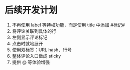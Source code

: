 # 后续开发计划

1. 不再使用 label 等特权功能，而是使用 title 中添加 #标记#
1. 将评论关联到具体的行
1. 左侧显示评论标记
1. 点击时就地展开
1. 使用双标签：URL hash、行号
1. 整体评论入口做成 sticky
1. 提供 @ 等体验增强
